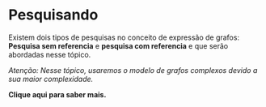 # Pesquisando <header-set anchor-name="impl-search" />

Existem dois tipos de pesquisas no conceito de expressão de grafos: **Pesquisa sem referencia** e **pesquisa com referencia** e que serão abordadas nesse tópico.

_Atenção: Nesse tópico, usaremos o modelo de grafos complexos devido a sua maior complexidade._

**<anchor-get name="search">Clique aqui</anchor-get> para saber mais.**